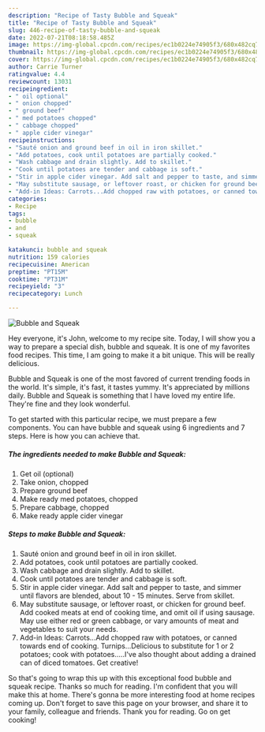 ```yaml
---
description: "Recipe of Tasty Bubble and Squeak"
title: "Recipe of Tasty Bubble and Squeak"
slug: 446-recipe-of-tasty-bubble-and-squeak
date: 2022-07-21T08:18:58.485Z
image: https://img-global.cpcdn.com/recipes/ec1b0224e74905f3/680x482cq70/bubble-and-squeak-recipe-main-photo.jpg
thumbnail: https://img-global.cpcdn.com/recipes/ec1b0224e74905f3/680x482cq70/bubble-and-squeak-recipe-main-photo.jpg
cover: https://img-global.cpcdn.com/recipes/ec1b0224e74905f3/680x482cq70/bubble-and-squeak-recipe-main-photo.jpg
author: Carrie Turner
ratingvalue: 4.4
reviewcount: 13031
recipeingredient:
- " oil optional"
- " onion chopped"
- " ground beef"
- " med potatoes chopped"
- " cabbage chopped"
- " apple cider vinegar"
recipeinstructions:
- "Sauté onion and ground beef in oil in iron skillet."
- "Add potatoes, cook until potatoes are partially cooked."
- "Wash cabbage and drain slightly. Add to skillet."
- "Cook until potatoes are tender and cabbage is soft."
- "Stir in apple cider vinegar. Add salt and pepper to taste, and simmer until flavors are blended, about 10 - 15 minutes. Serve from skillet."
- "May substitute sausage, or leftover roast, or chicken for ground beef. Add cooked meats at end of cooking time, and omit oil if using sausage. May use either red or green cabbage, or vary amounts of meat and vegetables to suit your needs."
- "Add-in Ideas: Carrots...Add chopped raw with potatoes, or canned towards end of cooking. Turnips...Delicious to substitute for 1 or 2 potatoes; cook with potatoes.....I&#39;ve also thought about adding a drained can of diced tomatoes. Get creative!"
categories:
- Recipe
tags:
- bubble
- and
- squeak

katakunci: bubble and squeak 
nutrition: 159 calories
recipecuisine: American
preptime: "PT15M"
cooktime: "PT31M"
recipeyield: "3"
recipecategory: Lunch

---
```



![Bubble and Squeak](https://img-global.cpcdn.com/recipes/ec1b0224e74905f3/680x482cq70/bubble-and-squeak-recipe-main-photo.jpg)

Hey everyone, it's John, welcome to my recipe site. Today, I will show you a way to prepare a special dish, bubble and squeak. It is one of my favorites food recipes. This time, I am going to make it a bit unique. This will be really delicious.



Bubble and Squeak is one of the most favored of current trending foods in the world. It's simple, it's fast, it tastes yummy. It's appreciated by millions daily. Bubble and Squeak is something that I have loved my entire life. They're fine and they look wonderful.


To get started with this particular recipe, we must prepare a few components. You can have bubble and squeak using 6 ingredients and 7 steps. Here is how you can achieve that.

<!--inarticleads1-->

##### The ingredients needed to make Bubble and Squeak:

1. Get  oil (optional)
1. Take  onion, chopped
1. Prepare  ground beef
1. Make ready  med potatoes, chopped
1. Prepare  cabbage, chopped
1. Make ready  apple cider vinegar




<!--inarticleads2-->

##### Steps to make Bubble and Squeak:

1. Sauté onion and ground beef in oil in iron skillet.
1. Add potatoes, cook until potatoes are partially cooked.
1. Wash cabbage and drain slightly. Add to skillet.
1. Cook until potatoes are tender and cabbage is soft.
1. Stir in apple cider vinegar. Add salt and pepper to taste, and simmer until flavors are blended, about 10 - 15 minutes. Serve from skillet.
1. May substitute sausage, or leftover roast, or chicken for ground beef. Add cooked meats at end of cooking time, and omit oil if using sausage. May use either red or green cabbage, or vary amounts of meat and vegetables to suit your needs.
1. Add-in Ideas: Carrots...Add chopped raw with potatoes, or canned towards end of cooking. Turnips...Delicious to substitute for 1 or 2 potatoes; cook with potatoes.....I&#39;ve also thought about adding a drained can of diced tomatoes. Get creative!




So that's going to wrap this up with this exceptional food bubble and squeak recipe. Thanks so much for reading. I'm confident that you will make this at home. There's gonna be more interesting food at home recipes coming up. Don't forget to save this page on your browser, and share it to your family, colleague and friends. Thank you for reading. Go on get cooking!
